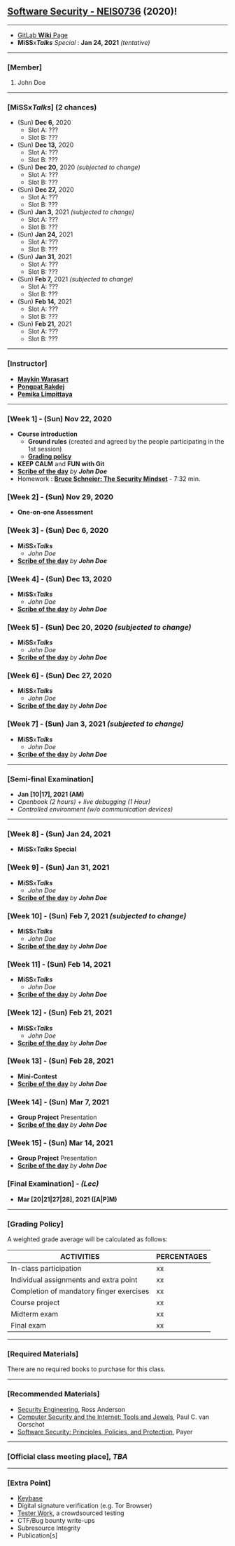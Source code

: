 ## **[Software Security - NEIS0736](../) (2020)**!

---

* [GitLab **Wiki** Page](https://gitlab.com/NEIS0736/2020/wikis/README)
* **MiSS**x***Talks*** *Special* : **Jan 24, 2021** *(tentative)*

---

### **[Member]**

1. John Doe

---

### **[MiSS**x***Talks*]** (2 chances)
* (Sun) **Dec 6,** 2020
    * Slot A: ???
    * Slot B: ???
* (Sun) **Dec 13,** 2020
    * Slot A: ???
    * Slot B: ???
* (Sun) **Dec 20,** 2020 *(subjected to change)*
    * Slot A: ???
    * Slot B: ???
* (Sun) **Dec 27,** 2020
    * Slot A: ???
    * Slot B: ???
* (Sun) **Jan 3,** 2021 *(subjected to change)*
    * Slot A: ???
    * Slot B: ???
* (Sun) **Jan 24,** 2021
    * Slot A: ???
    * Slot B: ???
* (Sun) **Jan 31,** 2021
    * Slot A: ???
    * Slot B: ???
* (Sun) **Feb 7,** 2021 *(subjected to change)*
    * Slot A: ???
    * Slot B: ???
* (Sun) **Feb 14,** 2021
    * Slot A: ???
    * Slot B: ???
* (Sun) **Feb 21,** 2021
    * Slot A: ???
    * Slot B: ???

---

### **[Instructor]**
* **[Maykin Warasart](https://fb.me/maeklong)**
* **[Pongpat Rakdej](https://fb.me/pongpatrakdej)**
* **[Pemika Limpittaya](https://fb.me/tourlek.fisho)**

---

### [**Week 1**] - (Sun) **Nov 22,** 2020
*  **Course introduction**
    *  **Ground rules** (created and agreed by the people participating in the 1st session)
    *  [**Grading policy**](#grading-policy)
*  **KEEP CALM** and **FUN with Git**
*  **[Scribe of the day](https://gitlab.com/NEIS0736/2020/wikis/Scribe-of-Day-1)** *by **John Doe***
*  Homework : [**Bruce Schneier: The Security Mindset**](https://www.youtube.com/watch?v=eZNzMKS7zjo) - 7:32 min.

### [**Week 2**] - (Sun) **Nov 29,** 2020
*  **One-on-one Assessment**

### [**Week 3**] - (Sun) **Dec 6,** 2020
*  **MiSS**x***Talks***
   * *John Doe*
*  **[Scribe of the day](https://gitlab.com/NEIS0736/2020/wikis/Scribe-of-Day-3)** *by **John Doe***

### [**Week 4**] - (Sun) **Dec 13,** 2020
*  **MiSS**x***Talks***
   * *John Doe*
*  **[Scribe of the day](https://gitlab.com/NEIS0736/2020/wikis/Scribe-of-Day-4)** *by **John Doe***

### [**Week 5**] - (Sun) **Dec 20,** 2020 *(subjected to change)*
*  **MiSS**x***Talks***
   * *John Doe*
*  **[Scribe of the day](https://gitlab.com/NEIS0736/2020/wikis/Scribe-of-Day-5)** *by **John Doe***

### [**Week 6**] - (Sun) **Dec 27,** 2020
*  **MiSS**x***Talks***
   * *John Doe*
*  **[Scribe of the day](https://gitlab.com/NEIS0736/2020/wikis/Scribe-of-Day-6)** *by **John Doe***

### [**Week 7**] - (Sun) **Jan 3,** 2021 *(subjected to change)*
*  **MiSS**x***Talks***
   * *John Doe*
*  **[Scribe of the day](https://gitlab.com/NEIS0736/2020/wikis/Scribe-of-Day-7)** *by **John Doe***
---

### [**Semi-final Examination**]
*  **Jan [10\|17], 2021 (AM)**
*  *Openbook (2 hours) + live debugging (1 Hour)*
*  *Controlled environment (w/o communication devices)*

---

### [**Week 8**] - (Sun) **Jan 24,** 2021
*  **MiSS**x***Talks*** **Special**

### [**Week 9**] - (Sun) **Jan 31,** 2021
*  **MiSS**x***Talks***
   * *John Doe*
*  **[Scribe of the day](https://gitlab.com/NEIS0736/2020/wikis/Scribe-of-Day-9)** *by **John Doe***

### [**Week 10**] - (Sun) **Feb 7,** 2021 *(subjected to change)*
*  **MiSS**x***Talks***
   * *John Doe*
*  **[Scribe of the day](https://gitlab.com/NEIS0736/2020/wikis/Scribe-of-Day-10)** *by **John Doe***

### [**Week 11**] - (Sun) **Feb 14,** 2021
*  **MiSS**x***Talks***
   * *John Doe*
*  **[Scribe of the day](https://gitlab.com/NEIS0736/2020/wikis/Scribe-of-Day-11)** *by **John Doe***

### [**Week 12**] - (Sun) **Feb 21,** 2021
*  **MiSS**x***Talks***
   * *John Doe*
*  **[Scribe of the day](https://gitlab.com/NEIS0736/2020/wikis/Scribe-of-Day-12)** *by **John Doe***

### [**Week 13**] - (Sun) **Feb 28,** 2021
*  **Mini-Contest**
*  **[Scribe of the day](https://gitlab.com/NEIS0736/2020/wikis/Scribe-of-Day-13)** *by **John Doe***

### [**Week 14**] - (Sun) **Mar 7,** 2021
*  **Group Project** Presentation
*  **[Scribe of the day](https://gitlab.com/NEIS0736/2020/wikis/Scribe-of-Day-14)** *by **John Doe***

### [**Week 15**] - (Sun) **Mar 14,** 2021
*  **Group Project** Presentation
*  **[Scribe of the day](https://gitlab.com/NEIS0736/2020/wikis/Scribe-of-Day-15)** *by **John Doe***

### [**Final Examination**] - *(Lec)*
*  **Mar [20\|21\|27\|28], 2021 ([A\|P]M)**

---
### [**Grading Policy**]
 A weighted grade average will be calculated as follows:
 
|       ACTIVITIES	                       | PERCENTAGES |
| ---------------------------------------- | ----------- |
|In-class participation                    |      xx     |
|Individual assignments and extra point    |      xx     |
|Completion of mandatory finger exercises  |	  xx     |
|Course project                            |      xx     |
|Midterm exam	                           |      xx     |
|Final exam                                |	  xx     |

---
### [**Required Materials**]
There are no required books to purchase for this class.  

---
### [**Recommended Materials**]
*  [Security Engineering](https://www.cl.cam.ac.uk/~rja14/book.html), Ross Anderson
*  [Computer Security and the Internet:  Tools and Jewels](https://people.scs.carleton.ca/~paulv/toolsjewels.html), Paul C. van Oorschot
*  [Software Security:  Principles, Policies, and Protection](https://nebelwelt.net/SS3P/softsec.pdf), Payer 

---
### [**Official class meeting place**], ***TBA***

---
### [**Extra Point**]
*  [Keybase](https://keybase.io/)
*  Digital signature verification (e.g. Tor Browser)
*  [Tester Work](https://testerwork.com/), a crowdsourced testing
*  CTF/Bug bounty write-ups
*  Subresource Integrity
*  Publication[s]